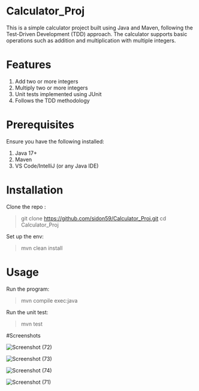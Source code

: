 # Calculator_Proj

This is a simple calculator project built using Java and Maven, following the Test-Driven Development (TDD) approach. The calculator supports basic operations such as addition and multiplication with multiple integers.

# Features

1. Add two or more integers
2. Multiply two or more integers
3. Unit tests implemented using JUnit
4. Follows the TDD methodology

# Prerequisites

 Ensure you have the following installed:

1. Java 17+
2. Maven
3. VS Code/IntelliJ (or any Java IDE)

# Installation
Clone the repo :
> git clone https://github.com/sidon59/Calculator_Proj.git
> cd Calculator_Proj

Set up the env:
> mvn clean install

# Usage

Run the program:
> mvn compile exec:java

Run the unit test:
> mvn test
>

#Screenshots

![Screenshot (72)](https://github.com/user-attachments/assets/c6b89d40-cff8-4a9a-8b44-5675c17faae6)

![Screenshot (73)](https://github.com/user-attachments/assets/9a7e7c45-03c6-4e09-97f8-341760c172e4)

![Screenshot (74)](https://github.com/user-attachments/assets/9c8720c0-71c7-4dd1-a87e-e0adb32341eb)

![Screenshot (71)](https://github.com/user-attachments/assets/72955783-607b-4b5f-87f8-262e23823028)
